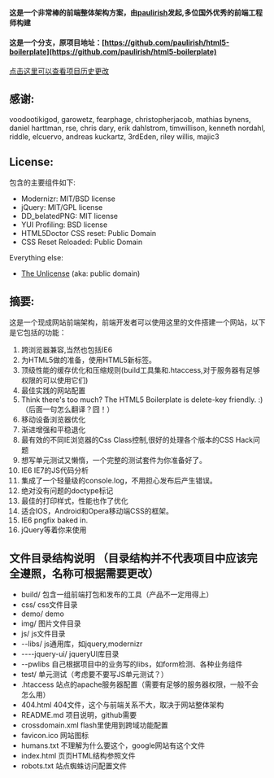 #### 这是一个非常棒的前端整体架构方案，由[paulirish](http://paulirish.com/)发起,多位国外优秀的前端工程师构建
#### 这是一个分支，原项目地址：[https://github.com/paulirish/html5-boilerplate](https://github.com/paulirish/html5-boilerplate)

[点击这里可以查看项目历史更改](http://github.com/paulirish/html5-boilerplate/compare/v0.9...v0.9.1)

## 感谢:

voodootikigod, garowetz, fearphage, christopherjacob, mathias bynens, daniel harttman, rse, chris dary, erik dahlstrom, timwillison, kenneth nordahl, riddle, elcuervo, andreas kuckartz, 3rdEden, riley willis, majic3


## License:

包含的主要组件如下:

* Modernizr: MIT/BSD license
* jQuery: MIT/GPL license
* DD_belatedPNG: MIT license
* YUI Profiling: BSD license
* HTML5Doctor CSS reset: Public Domain
* CSS Reset Reloaded: Public Domain

Everything else:

* [The Unlicense](http://unlicense.org) (aka: public domain) 


## 摘要:

这是一个现成网站前端架构，前端开发者可以使用这里的文件搭建一个网站，以下是它包括的功能：


1. 跨浏览器兼容,当然也包括IE6
2. 为HTML5做的准备，使用HTML5新标签。
3. 顶级性能的缓存优化和压缩规则(build工具集和.htaccess,对于服务器有足够权限的可以使用它们)
4. 最佳实践的网站配置
5. Think there's too much? The HTML5 Boilerplate is delete-key friendly. :)（后面一句怎么翻译？囧！）
6. 移动设备浏览器优化
7. 渐进增强和平稳退化
8. 最有效的不同IE浏览器的Css Class控制,很好的处理各个版本的CSS Hack问题
9. 想写单元测试又懒惰，一个完整的测试套件为你准备好了。
10. IE6 IE7的JS代码分析
11. 集成了一个轻量级的console.log，不用担心发布后产生错误。
12. 绝对没有问题的doctype标记
13. 最佳的打印样式，性能也作了优化
14. 适合IOS，Android和Opera移动端CSS的框架。
15. IE6 pngfix baked in.
16. jQuery等着你来使用

## 文件目录结构说明 	（目录结构并不代表项目中应该完全遵照，名称可根据需要更改）
* build/			包含一组前端打包和发布的工具（产品不一定用得上）
* css/				css文件目录
* demo/				demo
* img/				图片文件目录
* js/	  			js文件目录
* --libs/			js通用库，如jquery,modernizr
* ----jquery-ui/	jqueryUI库目录
* --pwlibs			自己根据项目中的业务写的libs，如form检测、各种业务组件
* test/				单元测试（考虑要不要写JS单元测试？）
* .htaccess			站点的apache服务器配置（需要有足够的服务器权限，一般不会怎么用）
* 404.html			404文件，这个与前端关系不大，取决于网站整体架构
* README.md			项目说明，github需要
* crossdomain.xml	flash里使用到跨域功能配置
* favicon.ico		网站图标
* humans.txt		不理解为什么要这个，google网站有这个文件
* index.html		页页HTML结构参照文件
* robots.txt 		站点蜘蛛访问配置文件


